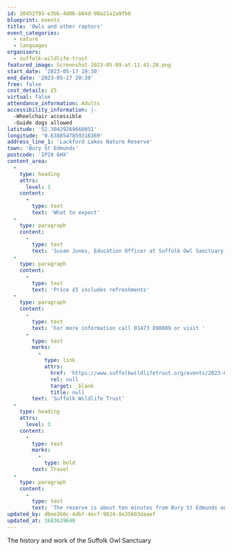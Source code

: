 ```yaml
---
id: 20452f93-e3bb-4d06-b04d-98a21a2a9fb8
blueprint: events
title: 'Owls and other raptors'
event_categories:
  - nature
  - languages
organisers:
  - suffolk-wildlife-trust
featured_image: Screenshot-2023-05-09-at-11.43.28.png
start_date: '2023-05-17 19:30'
end_date: '2023-05-17 20:30'
free: false
cost_details: £5
virtual: false
attendance_information: Adults
accessibility_information: |-
  -Wheelchair accessible
  -Guide dogs allowed
latitude: '52.30429269668051'
longitude: '0.6388547859316369'
address_line_1: 'Lackford Lakes Nature Reserve'
town: 'Bury St Edmunds'
postcode: 'IP28 6HX'
content_area:
  -
    type: heading
    attrs:
      level: 3
    content:
      -
        type: text
        text: 'What to expect'
  -
    type: paragraph
    content:
      -
        type: text
        text: 'Susan Jones, Education Officer at Suffolk Owl Sanctuary, will discuss the history and work of the Centre. In particular, Susan will focus on the organisation’s monitoring of wild owls and kestrels through nest boxes, and the specialist care it provides for sick and injured native birds of prey at its Raptor Hospital.'
  -
    type: paragraph
    content:
      -
        type: text
        text: 'Price £5 includes refreshments'
  -
    type: paragraph
    content:
      -
        type: text
        text: 'For more information call 01473 890089 or visit '
      -
        type: text
        marks:
          -
            type: link
            attrs:
              href: 'https://www.suffolkwildlifetrust.org/events/2023-05-17-owls-and-other-raptors'
              rel: null
              target: _blank
              title: null
        text: 'Suffolk Wildlife Trust'
  -
    type: heading
    attrs:
      level: 3
    content:
      -
        type: text
        marks:
          -
            type: bold
        text: Travel
  -
    type: paragraph
    content:
      -
        type: text
        text: 'The reserve is about ten minutes from Bury St Edmunds on the A1101, Bury to Mildenhall road.'
updated_by: d0ee360c-4db7-4ecf-9024-8e35603daaef
updated_at: 1683629640
---
```

The history and work of the Suffolk Owl Sanctuary